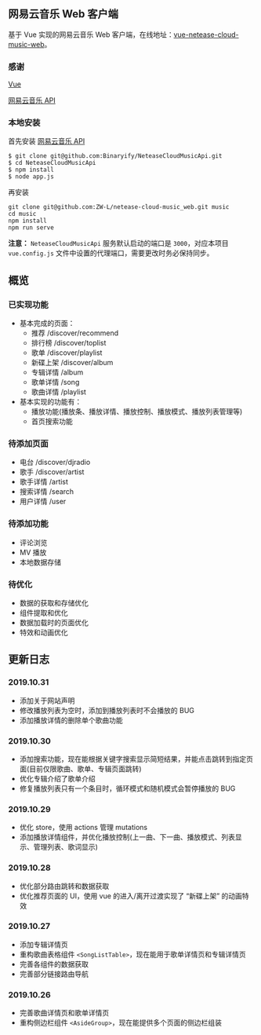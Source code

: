 ## 网易云音乐 Web 客户端

基于 Vue 实现的网易云音乐 Web 客户端，在线地址：[vue-netease-cloud-music-web](http://zwlife.top)。

### 感谢

[Vue](https://cn.vuejs.org/)

[网易云音乐 API](https://github.com/Binaryify/NeteaseCloudMusicApi)

### 本地安装

首先安装 [网易云音乐 API](https://github.com/Binaryify/NeteaseCloudMusicApi)
```
$ git clone git@github.com:Binaryify/NeteaseCloudMusicApi.git
$ cd NeteaseCloudMusicApi
$ npm install 
$ node app.js
```

再安装
```
git clone git@github.com:ZW-L/netease-cloud-music_web.git music
cd music
npm install
npm run serve
```
**注意：** `NeteaseCloudMusicApi` 服务默认启动的端口是 `3000`，对应本项目 `vue.config.js` 文件中设置的代理端口，需要更改时务必保持同步。


## 概览

### 已实现功能
+ 基本完成的页面：
  + 推荐 /discover/recommend
  + 排行榜 /discover/toplist
  + 歌单 /discover/playlist
  + 新碟上架 /discover/album
  + 专辑详情 /album
  + 歌单详情 /song
  + 歌曲详情 /playlist
+ 基本实现的功能有：
  + 播放功能(播放条、播放详情、播放控制、播放模式、播放列表管理等)
  + 首页搜索功能

### 待添加页面
+ 电台 /discover/djradio
+ 歌手 /discover/artist
+ 歌手详情 /artist
+ 搜索详情 /search
+ 用户详情 /user

### 待添加功能
+ 评论浏览
+ MV 播放
+ 本地数据存储

### 待优化
+ 数据的获取和存储优化
+ 组件提取和优化
+ 数据加载时的页面优化
+ 特效和动画优化




## 更新日志

### 2019.10.31

+ 添加关于网站声明
+ 修改播放列表为空时，添加到播放列表时不会播放的 BUG
+ 添加播放详情的删除单个歌曲功能

### 2019.10.30

+ 添加搜索功能，现在能根据关键字搜索显示简短结果，并能点击跳转到指定页面(目前仅限歌曲、歌单、专辑页面跳转)
+ 优化专辑介绍了歌单介绍
+ 修复播放列表只有一个条目时，循环模式和随机模式会暂停播放的 BUG
### 2019.10.29

+ 优化 store，使用 actions 管理 mutations
+ 添加播放详情组件，并优化播放控制(上一曲、下一曲、播放模式、列表显示、管理列表、歌词显示)

### 2019.10.28

+ 优化部分路由跳转和数据获取
+ 优化推荐页面的 UI，使用 vue 的进入/离开过渡实现了 “新碟上架” 的动画特效

### 2019.10.27

+ 添加专辑详情页
+ 重构歌曲表格组件 `<SongListTable>`，现在能用于歌单详情页和专辑详情页
+ 完善各组件的数据获取
+ 完善部分链接路由导航

### 2019.10.26

+ 完善歌曲详情页和歌单详情页
+ 重构侧边栏组件 `<AsideGroup>`，现在能提供多个页面的侧边栏组装